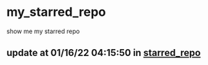 # my_starred_repo
show me my starred repo

update at 01/16/22 04:15:50 in [starred_repo](./index.html)
---

